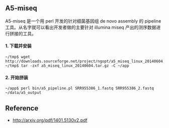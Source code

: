 ## A5-miseq

A5-miseq 是一个用 perl 开发的针对细菌基因组 de novo assembly 的 pipeline 工具。从名字就可以看出开发者做的主要针对 illumina miseq 产出的测序数据进行拼接的工具。

#### 1. 下载并安装

```
~/tmp$ wget http://downloads.sourceforge.net/project/ngopt/a5_miseq_linux_20140604.tar.gz
~/tmp$ tar -zxf a5_miseq_linux_20140604.tar.gz -C ~/app
```

#### 2. 开始拼装

```
~/app$ perl bin/a5_pipeline.pl SRR955386_1.fastq SRR955386_2.fastq ~/data/a5_output
```

## Reference

* http://arxiv.org/pdf/1401.5130v2.pdf
